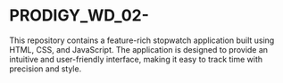 # PRODIGY_WD_02-
This repository contains a feature-rich stopwatch application built using HTML, CSS, and JavaScript. The application is designed to provide an intuitive and user-friendly interface, making it easy to track time with precision and style.
